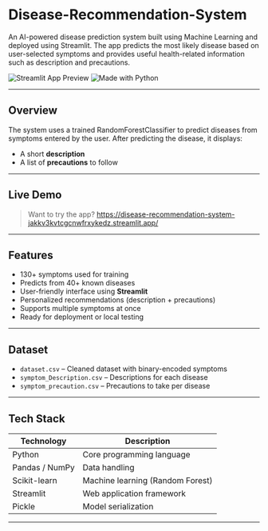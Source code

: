 # Disease-Recommendation-System


An AI-powered disease prediction system built using Machine Learning and deployed using Streamlit. The app predicts the most likely disease based on user-selected symptoms and provides useful health-related information such as description and precautions.

![Streamlit App Preview](https://img.shields.io/badge/Built%20With-Streamlit-blue) ![Made with Python](https://img.shields.io/badge/Made%20with-Python-green)

---

## Overview

The system uses a trained RandomForestClassifier to predict diseases from symptoms entered by the user. After predicting the disease, it displays:

- A short **description**
- A list of **precautions** to follow

---

##  Live Demo

> Want to try the app? https://disease-recommendation-system-jakkv3kvtcgcnwfrxykedz.streamlit.app/

---

## Features

-  130+ symptoms used for training
-  Predicts from 40+ known diseases
-  User-friendly interface using **Streamlit**
-  Personalized recommendations (description + precautions)
-  Supports multiple symptoms at once
-  Ready for deployment or local testing

---

##  Dataset

- `dataset.csv` – Cleaned dataset with binary-encoded symptoms
- `symptom_Description.csv` – Descriptions for each disease
- `symptom_precaution.csv` – Precautions to take per disease

---

##  Tech Stack

| Technology | Description |
|------------|-------------|
| Python     | Core programming language |
| Pandas / NumPy | Data handling |
| Scikit-learn | Machine learning (Random Forest) |
| Streamlit  | Web application framework |
| Pickle     | Model serialization |

---

